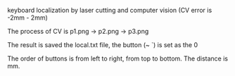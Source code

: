 keyboard localization by laser cutting and computer vision (CV error is -2mm - 2mm)

The process of CV is p1.png -> p2.png -> p3.png

The result is saved the local.txt file, the button (~ \`) is set as the 0 

The order of buttons is from left to right, from top to bottom. The distance is mm.
